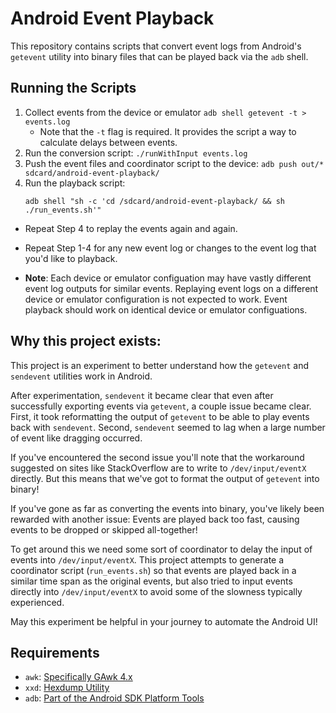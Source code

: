 # Android Event Playback

This repository contains scripts that convert event logs from
Android's `getevent` utility into binary files that can be played
back via the `adb` shell.

## Running the Scripts

1. Collect events from the device or emulator `adb shell getevent -t > events.log`
    - Note that the `-t` flag is required. It provides the script a way to calculate delays between events. 
2. Run the conversion script: `./runWithInput events.log`
3. Push the event files and coordinator script to the device: `adb push out/* sdcard/android-event-playback/`
4. Run the playback script: 
    ```
    adb shell "sh -c 'cd /sdcard/android-event-playback/ && sh ./run_events.sh'"
    ```

- Repeat Step 4 to replay the events again and again.
- Repeat Step 1-4 for any new event log or changes to the event log that you'd like to playback.

- **Note**: Each device or emulator configuation may have vastly different event log outputs for 
  similar events. Replaying event logs on a different device or emulator configuration is not 
  expected to work. Event playback should work on identical device or emulator configuations.

## Why this project exists:

This project is an experiment to better understand how the `getevent` and
`sendevent` utilities work in Android. 

After experimentation, `sendevent` it became clear that even after successfully
exporting events via `getevent`, a couple issue became clear. First, it took 
reformatting the output of `getevent` to be able to play events back with `sendevent`.
Second, `sendevent` seemed to lag when a large number of event like dragging occurred.

If you've encountered the second issue you'll note that the workaround suggested on sites
like StackOverflow are to write to `/dev/input/eventX` directly. But this means that we've
got to format the output of `getevent` into binary! 

If you've gone as far as converting the events into binary, you've likely been rewarded
with another issue: Events are played back too fast, causing events to be dropped or skipped 
all-together!

To get around this we need some sort of coordinator to delay the input of events into `/dev/input/eventX`.
This project attempts to generate a coordinator script (`run_events.sh`) so that events
are played back in a similar time span as the original events, but also tried to input events
directly into `/dev/input/eventX` to avoid some of the slowness typically experienced.

May this experiment be helpful in your journey to automate the Android UI!

## Requirements

- `awk`: [Specifically GAwk 4.x](https://www.gnu.org/software/gawk/)
- `xxd`: [Hexdump Utility](https://linux.die.net/man/1/xxd)
- `adb`: [Part of the Android SDK Platform Tools](https://developer.android.com/studio/command-line/adb)

